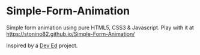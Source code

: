 # Simple-Form-Animation

Simple form animation using pure HTML5, CSS3 & Javascript.
Play with it at https://stonino82.github.io/Simple-Form-Animation/

Inspired by a <a href="https://www.youtube.com/channel/UClb90NQQcskPUGDIXsQEz5Q" target="_blank">Dev Ed</a> project.